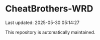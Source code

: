 # CheatBrothers-WRD

Last updated: 2025-05-30 05:14:27

This repository is automatically maintained.
